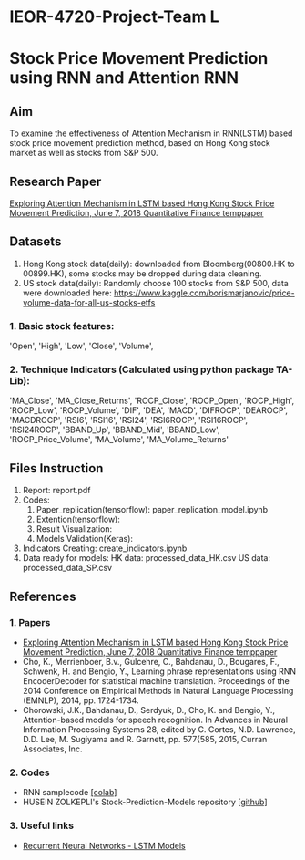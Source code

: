 # IEOR-4720-Project-Team L
# Stock Price Movement Prediction using RNN and Attention RNN
## Aim
To examine the effectiveness of Attention Mechanism in RNN(LSTM) based stock price movement prediction method, based on Hong Kong stock market as well as stocks from S&P 500.

## Research Paper
[Exploring Attention Mechanism in LSTM based Hong Kong Stock Price Movement Prediction, June 7, 2018 Quantitative Finance temppaper](https://drive.google.com/file/d/1qzU0PEPIEKreXoj6pfGt4UHI1XJLcuw7/view?usp=sharing)

## Datasets
1. Hong Kong stock data(daily): downloaded from Bloomberg(00800.HK to 00899.HK), some stocks may be dropped during data cleaning.
2. US stock data(daily): Randomly choose 100 stocks from S&P 500, data were downloaded here: https://www.kaggle.com/borismarjanovic/price-volume-data-for-all-us-stocks-etfs
### 1. Basic stock features: 
'Open', 'High', 'Low', 'Close', 'Volume', 
### 2. Technique Indicators (Calculated using python package TA-Lib):
'MA_Close', 'MA_Close_Returns', 'ROCP_Close', 'ROCP_Open', 'ROCP_High', 'ROCP_Low', 'ROCP_Volume', 'DIF', 'DEA', 'MACD', 'DIFROCP', 'DEAROCP', 'MACDROCP', 'RSI6', 'RSI16', 'RSI24', 'RSI6ROCP', 'RSI16ROCP', 'RSI24ROCP', 'BBAND_Up', 'BBAND_Mid', 'BBAND_Low', 'ROCP_Price_Volume', 'MA_Volume', 'MA_Volume_Returns'


## Files Instruction
1. Report: report.pdf
2. Codes:
   1) Paper_replication(tensorflow): paper_replication_model.ipynb
   2) Extention(tensorflow): 
   3) Result Visualization: 
   4) Models Validation(Keras): 
3. Indicators Creating: create_indicators.ipynb
4. Data ready for models: 
   HK data: processed_data_HK.csv
   US data: processed_data_SP.csv

## References
### 1. Papers
* [Exploring Attention Mechanism in LSTM based Hong Kong Stock Price Movement Prediction, June 7, 2018 Quantitative Finance temppaper](https://drive.google.com/file/d/1qzU0PEPIEKreXoj6pfGt4UHI1XJLcuw7/view?usp=sharing)
* Cho, K., Merrienboer, B.v., Gulcehre, C., Bahdanau, D., Bougares, F., Schwenk, H. and Bengio, Y., Learning
phrase representations using RNN EncoderDecoder for statistical machine translation. Proceedings of the
2014 Conference on Empirical Methods in Natural Language Processing (EMNLP), 2014, pp. 1724-1734. 
* Chorowski, J.K., Bahdanau, D., Serdyuk, D., Cho, K. and Bengio, Y., Attention-based models for speech
recognition. In Advances in Neural Information Processing Systems 28, edited by C. Cortes, N.D.
Lawrence, D.D. Lee, M. Sugiyama and R. Garnett, pp. 577{585, 2015, Curran Associates, Inc.
### 2. Codes
* RNN samplecode [[colab]](https://colab.research.google.com/drive/1CbSE6FLROhyE-e4GkroRrvf-fKVEMqRv)
* HUSEIN ZOLKEPLI's Stock-Prediction-Models repository [[github]](https://github.com/Circirmaa/Stock-Prediction-Models/blob/master/deep-learning/14.lstm-attention.ipynb)
### 3. Useful links
* [Recurrent Neural Networks - LSTM Models](http://colah.github.io/posts/2015-08-Understanding-LSTMs/)


